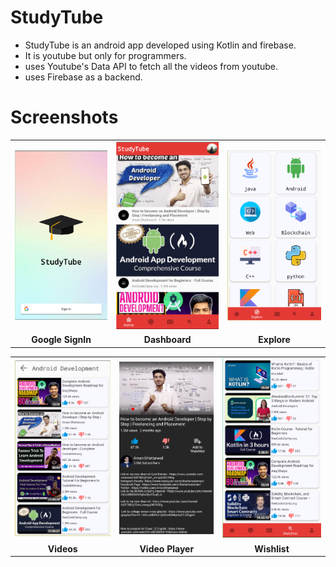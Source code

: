 # StudyTube
* StudyTube is an android app developed using Kotlin and firebase.
* It is youtube but only for programmers.
* uses Youtube's Data API to fetch all the videos from youtube.
* uses Firebase as a backend.

# Screenshots
<table align="center">
  <tr>
    <td><img src="Screenshots/1.png"  width="300" alt="Google SignIn"></td>
    <td><img src="Screenshots/3.png"  width="300" alt="Dashboard"></td>
    <td><img src="Screenshots/4.png"  width="300" alt="Explore"></td>
  </tr>
  <tr>
    <td align="center"><b>Google SignIn</b></td>
    <td align="center"><b>Dashboard</b></td>
    <td align="center"><b>Explore</b></td>
  </tr>
  
  </table>
  
  
  
  
  
  <table align="center">

  <tr>
    <td><img src="Screenshots/5.png" width="300" alt="Videos"></td>
    <td><img src="Screenshots/6.png" width="300" alt="Video Player"></td>
    <td><img src="Screenshots/7.png" width="300" alt="Wishlist"></td>
  </tr>
  <tr>
    <td align="center"><b>Videos</b></td>
    <td align="center"><b>Video Player</b></td>
    <td align="center"><b>Wishlist</b></td>
  </tr>
 </table>
 
